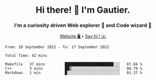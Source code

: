 <h1 align="center">Hi there! 👋 I'm Gautier.</h1>
<h3 align="center">I'm a curiosity driven Web explorer 🚀 and Code wizard 🧙</h3>

<p align="center">
  <a href="http://xisabla.pro">Website 🖥️ </a> •
  <a href="mailto:xisabla.dev@gmail.com">Say hi ! ✉️</a>
</p>

<!--START_SECTION:waka-->

```text
From: 10 September 2022 - To: 17 September 2022

Total Time: 42 mins

Makefile   37 mins         ██████████████████████░░░   87.84 %
C++        3 mins          ██▒░░░░░░░░░░░░░░░░░░░░░░   08.79 %
Markdown   1 min           █░░░░░░░░░░░░░░░░░░░░░░░░   03.37 %
```

<!--END_SECTION:waka-->
